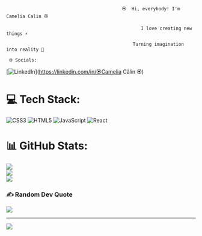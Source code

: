                                                🏵️  Hi, everybody! I'm Camelia Calin 🏵️
                                                      
                                                      I love creating new things ⚡

                                                   Turning imagination into reality 🚀
                            
     🌐 Socials:
[![LinkedIn](https://img.shields.io/badge/LinkedIn-%230077B5.svg?logo=linkedin&logoColor=white)](https://linkedin.com/in/🏵️Camelia Călin 🏵️) 

# 💻 Tech Stack:
![CSS3](https://img.shields.io/badge/css3-%231572B6.svg?style=for-the-badge&logo=css3&logoColor=white) ![HTML5](https://img.shields.io/badge/html5-%23E34F26.svg?style=for-the-badge&logo=html5&logoColor=white) ![JavaScript](https://img.shields.io/badge/javascript-%23323330.svg?style=for-the-badge&logo=javascript&logoColor=%23F7DF1E) ![React](https://img.shields.io/badge/react-%2320232a.svg?style=for-the-badge&logo=react&logoColor=%2361DAFB)
# 📊 GitHub Stats:
![](https://github-readme-stats.vercel.app/api?username=CameliaCalin&theme=radical&hide_border=false&include_all_commits=false&count_private=false)<br/>
![](https://github-readme-streak-stats.herokuapp.com/?user=CameliaCalin&theme=radical&hide_border=false)<br/>
![](https://github-readme-stats.vercel.app/api/top-langs/?username=CameliaCalin&theme=radical&hide_border=false&include_all_commits=false&count_private=false&layout=compact)

### ✍️ Random Dev Quote
![](https://quotes-github-readme.vercel.app/api?type=horizontal&theme=gruvbox)

---
[![](https://visitcount.itsvg.in/api?id=CameliaCalin&icon=1&color=5)](https://visitcount.itsvg.in)
                        

  
